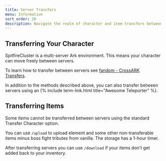 ```yaml
---
title: Server Transfers
menu: Information
sort_order: 20
description: Navigate the realm of character and item transfers between servers.
---
```


## Transferring Your Character

SpitfireCluster is a multi-server Ark environment.  This means your character can move freely between servers.

To learn how to transfer between servers see [fandom - CrossARK Transfers](https://ark.fandom.com/wiki/CrossARK_Transfers).

In addition to the methods described above, you can also transfer between servers using an {% include term-link.html title="Awesome Teleporter" %}.

## Transferring Items

Some items cannot be transferred between servers using the standard Transfer Character option.

You can use `/upload` to upload element and some other non-transferable items minus boss fight tributes from vanilla. The storage has a 1-hour timer. 

After transferring servers you can use `/download` if your items don't get added back to your inventory.
